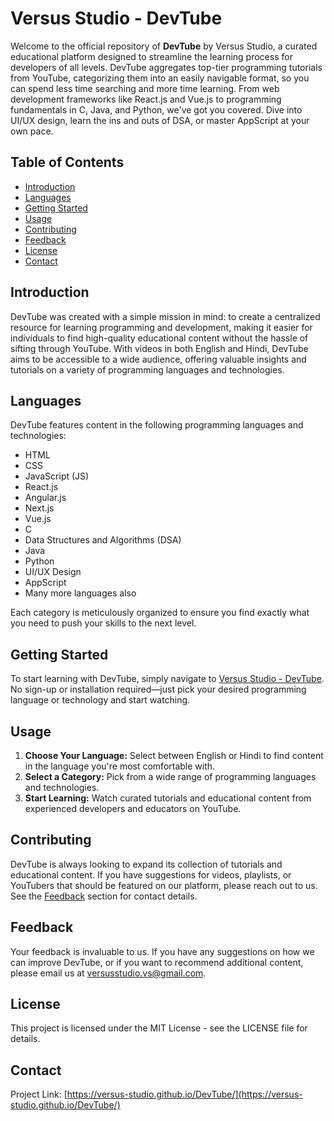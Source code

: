 # Versus Studio - DevTube

Welcome to the official repository of **DevTube** by Versus Studio, a curated educational platform designed to streamline the learning process for developers of all levels. DevTube aggregates top-tier programming tutorials from YouTube, categorizing them into an easily navigable format, so you can spend less time searching and more time learning. From web development frameworks like React.js and Vue.js to programming fundamentals in C, Java, and Python, we've got you covered. Dive into UI/UX design, learn the ins and outs of DSA, or master AppScript at your own pace. 

## Table of Contents

- [Introduction](#introduction)
- [Languages](#languages)
- [Getting Started](#getting-started)
- [Usage](#usage)
- [Contributing](#contributing)
- [Feedback](#feedback)
- [License](#license)
- [Contact](#contact)

## Introduction

DevTube was created with a simple mission in mind: to create a centralized resource for learning programming and development, making it easier for individuals to find high-quality educational content without the hassle of sifting through YouTube. With videos in both English and Hindi, DevTube aims to be accessible to a wide audience, offering valuable insights and tutorials on a variety of programming languages and technologies.

## Languages

DevTube features content in the following programming languages and technologies:

- HTML
- CSS
- JavaScript (JS)
- React.js
- Angular.js
- Next.js
- Vue.js
- C
- Data Structures and Algorithms (DSA)
- Java
- Python
- UI/UX Design
- AppScript
- Many more languages also

Each category is meticulously organized to ensure you find exactly what you need to push your skills to the next level.

## Getting Started

To start learning with DevTube, simply navigate to [Versus Studio - DevTube](https://versus-studio.github.io/DevTube/). No sign-up or installation required—just pick your desired programming language or technology and start watching.

## Usage

1. **Choose Your Language:** Select between English or Hindi to find content in the language you're most comfortable with.
2. **Select a Category:** Pick from a wide range of programming languages and technologies.
3. **Start Learning:** Watch curated tutorials and educational content from experienced developers and educators on YouTube.

## Contributing

DevTube is always looking to expand its collection of tutorials and educational content. If you have suggestions for videos, playlists, or YouTubers that should be featured on our platform, please reach out to us. See the [Feedback](#feedback) section for contact details.

## Feedback

Your feedback is invaluable to us. If you have any suggestions on how we can improve DevTube, or if you want to recommend additional content, please email us at [versusstudio.vs@gmail.com](mailto:versusstudio.vs@gmail.com).

## License

This project is licensed under the MIT License - see the LICENSE file for details.

## Contact

Project Link: [https://versus-studio.github.io/DevTube/](https://versus-studio.github.io/DevTube/)

##
